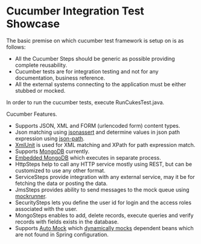 # Cucumber Integration Test Showcase

The basic premise on which cucumber test framework is setup on is as follows:

* All the Cucumber Steps should be generic as possible providing complete reusability.
* Cucumber tests are for integration testing and not for any documentation, business reference.
* All the external systems connecting to the application must be either stubbed or mocked.

In order to run the cucumber tests, execute RunCukesTest.java.

Cucumber Features.

* Supports JSON, XML and FORM (urlencoded form) content types.
* Json matching using [jsonassert](https://github.com/skyscreamer/JSONassert) and determine values in json path expression using [json-path](https://github.com/json-path/JsonPath).
* [XmlUnit](https://github.com/xmlunit/xmlunit) is used for XML matching and XPath for path expression match.
* Supports [MongoDB](https://www.mongodb.com/) currently.
* [Embedded MongoDB](https://github.com/flapdoodle-oss/de.flapdoodle.embed.mongo) which executes in separate process.
* HttpSteps help to call any HTTP service mostly using REST, but can be customized to use any other format.
* ServiceSteps provide integration with any external service, may it be for fetching the data or posting the data.
* JmsSteps provides ability to send messages to the mock queue using [mockrunner](https://mockrunner.github.io/).
* SecuritySteps lets you define the user id for login and the access roles associated with the user.
* MongoSteps enables to add, delete records, execute queries and verify records with fields exists in the database.
* Supports [Auto Mock](https://github.com/rinoto/spring-auto-mock) which [dynamically mocks](https://dzone.com/articles/automatically-inject-mocks) dependent beans which are not found in Spring configuration.
